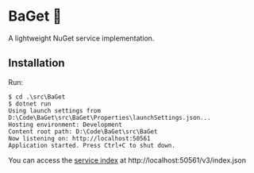# BaGet :baguette_bread:

A lightweight NuGet service implementation.

## Installation

Run:

```
$ cd .\src\BaGet
$ dotnet run
Using launch settings from D:\Code\BaGet\src\BaGet\Properties\launchSettings.json...
Hosting environment: Development
Content root path: D:\Code\BaGet\src\BaGet
Now listening on: http://localhost:50561
Application started. Press Ctrl+C to shut down.
```

You can access the [service index](https://docs.microsoft.com/en-us/nuget/api/overview#service-index) at http://localhost:50561/v3/index.json